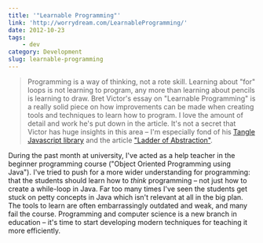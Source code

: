 ```yaml
---
title: '"Learnable Programming"'
link: 'http://worrydream.com/LearnableProgramming/'
date: 2012-10-23
tags:
    - dev
category: Development
slug: learnable-programming
---
```


> Programming is a way of thinking, not a rote skill. Learning about "for" loops is not learning to
> program, any more than learning about pencils is learning to draw. Bret Victor's essay on
> "Learnable Programming" is a really solid piece on how improvements can be made when creating
> tools and techniques to learn how to program. I love the amount of detail and work he's put down
> in the article. It's not a secret that Victor has huge insights in this area – I'm especially fond
> of his [Tangle Javascript library](http://worrydream.com/Tangle/) and the article
> ["Ladder of Abstraction"](http://worrydream.com/LadderOfAbstraction/).

During the past month at university, I've acted as a help teacher in the beginner programming course
("Object Oriented Programming using Java"). I've tried to push for a more wider understanding for
programming: that the students should learn how to _think_ programming – not just how to create a
while-loop in Java. Far too many times I've seen the students get stuck on petty concepts in Java
which isn't relevant at all in the big plan. The tools to learn are often embarrassingly outdated
and weak, and many fail the course. Programming and computer science is a new branch in education –
it's time to start developing modern techniques for teaching it more efficiently.
